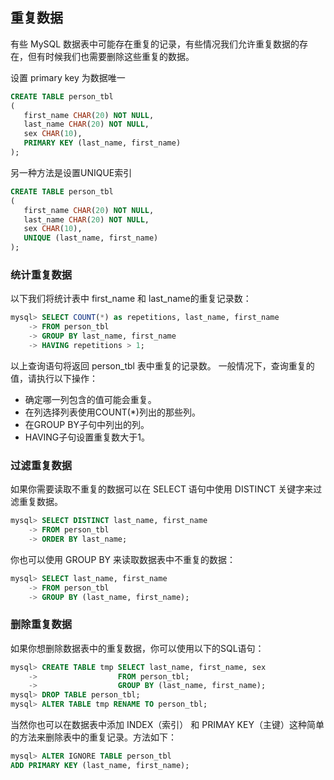 <!-- order:14 -->
## 重复数据
有些 MySQL 数据表中可能存在重复的记录，有些情况我们允许重复数据的存在，但有时候我们也需要删除这些重复的数据。

设置 primary key 为数据唯一
```sql
CREATE TABLE person_tbl
(
   first_name CHAR(20) NOT NULL,
   last_name CHAR(20) NOT NULL,
   sex CHAR(10),
   PRIMARY KEY (last_name, first_name)
);
```

另一种方法是设置UNIQUE索引
```sql
CREATE TABLE person_tbl
(
   first_name CHAR(20) NOT NULL,
   last_name CHAR(20) NOT NULL,
   sex CHAR(10),
   UNIQUE (last_name, first_name)
);
```
### 统计重复数据

以下我们将统计表中 first_name 和 last_name的重复记录数：

```sql
mysql> SELECT COUNT(*) as repetitions, last_name, first_name
    -> FROM person_tbl
    -> GROUP BY last_name, first_name
    -> HAVING repetitions > 1;
```
以上查询语句将返回 person_tbl 表中重复的记录数。 一般情况下，查询重复的值，请执行以下操作：
- 确定哪一列包含的值可能会重复。
- 在列选择列表使用COUNT(*)列出的那些列。
- 在GROUP BY子句中列出的列。
- HAVING子句设置重复数大于1。

### 过滤重复数据

如果你需要读取不重复的数据可以在 SELECT 语句中使用 DISTINCT 关键字来过滤重复数据。

```sql
mysql> SELECT DISTINCT last_name, first_name
    -> FROM person_tbl
    -> ORDER BY last_name;
```

你也可以使用 GROUP BY 来读取数据表中不重复的数据：

```sql
mysql> SELECT last_name, first_name
    -> FROM person_tbl
    -> GROUP BY (last_name, first_name);
```

### 删除重复数据

如果你想删除数据表中的重复数据，你可以使用以下的SQL语句：

```sql
mysql> CREATE TABLE tmp SELECT last_name, first_name, sex
    ->                  FROM person_tbl;
    ->                  GROUP BY (last_name, first_name);
mysql> DROP TABLE person_tbl;
mysql> ALTER TABLE tmp RENAME TO person_tbl;
```

当然你也可以在数据表中添加 INDEX（索引） 和 PRIMAY KEY（主键）这种简单的方法来删除表中的重复记录。方法如下：

```sql
mysql> ALTER IGNORE TABLE person_tbl
ADD PRIMARY KEY (last_name, first_name);
```

